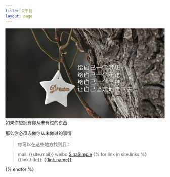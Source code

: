 ```yaml
---
title: 关于我
layout: page
---
```

![dream](/media/files/2013/12/09/dream.jpg)
如果你想拥有你从未有过的东西

那么你必须去做你从未做过的事情

> 你可以在这些地方找到我：

> mail: {{site.mail}}
weibo:<a id="wb_card_alone" wb_screen_name="SinaSimple" href="#" >SinaSimple</a>
{% for link in site.links %}
> {{link.title}}: [{{link.name}}]({{link.url}} "{{link.desc}}")

{% endfor %}
